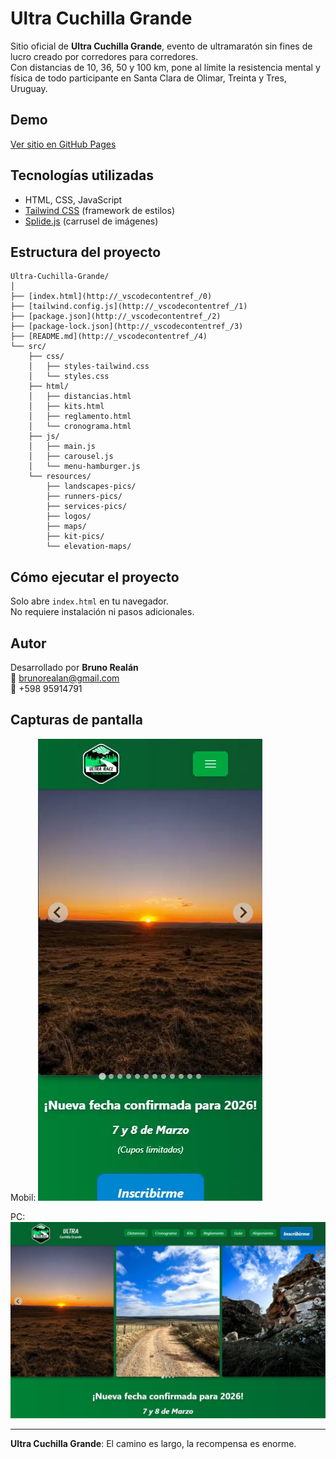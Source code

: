 # Ultra Cuchilla Grande

Sitio oficial de **Ultra Cuchilla Grande**, evento de ultramaratón sin fines de lucro creado por corredores para corredores.  
Con distancias de 10, 36, 50 y 100 km, pone al límite la resistencia mental y física de todo participante en Santa Clara de Olimar, Treinta y Tres, Uruguay.

## Demo

[Ver sitio en GitHub Pages](https://brunorealan.github.io/Ultra-Cuchilla-Grande)

## Tecnologías utilizadas

- HTML, CSS, JavaScript
- [Tailwind CSS](https://tailwindcss.com/) (framework de estilos)
- [Splide.js](https://splidejs.com/) (carrusel de imágenes)

## Estructura del proyecto

```plaintext
Ultra-Cuchilla-Grande/
│
├── [index.html](http://_vscodecontentref_/0)
├── [tailwind.config.js](http://_vscodecontentref_/1)
├── [package.json](http://_vscodecontentref_/2)
├── [package-lock.json](http://_vscodecontentref_/3)
├── [README.md](http://_vscodecontentref_/4)
└── src/
    ├── css/
    │   ├── styles-tailwind.css
    │   └── styles.css
    ├── html/
    │   ├── distancias.html
    │   ├── kits.html
    │   ├── reglamento.html
    │   └── cronograma.html
    ├── js/
    │   ├── main.js
    │   ├── carousel.js
    │   └── menu-hamburger.js
    └── resources/
        ├── landscapes-pics/
        ├── runners-pics/
        ├── services-pics/
        ├── logos/
        ├── maps/
        ├── kit-pics/
        └── elevation-maps/
```

## Cómo ejecutar el proyecto

Solo abre `index.html` en tu navegador.  
No requiere instalación ni pasos adicionales.

## Autor

Desarrollado por **Bruno Realán**  
📧 brunorealan@gmail.com  
📱 +598 95914791


## Capturas de pantalla
Mobil:
![Home - Mobile](src/resources/front-page/front-page-mobile.webp)

PC:
![Home - PC](src/resources/front-page/front-page-pc.webp)

---

**Ultra Cuchilla Grande**: El camino es largo, la recompensa es enorme.